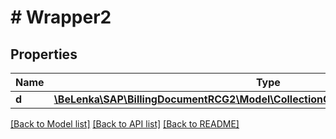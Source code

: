 # # Wrapper2

## Properties

Name | Type | Description | Notes
------------ | ------------- | ------------- | -------------
**d** | [**\BeLenka\SAP\BillingDocumentRCG2\Model\CollectionOfABillingDocumentPartnerType**](CollectionOfABillingDocumentPartnerType.md) |  | [optional]

[[Back to Model list]](../../README.md#models) [[Back to API list]](../../README.md#endpoints) [[Back to README]](../../README.md)
